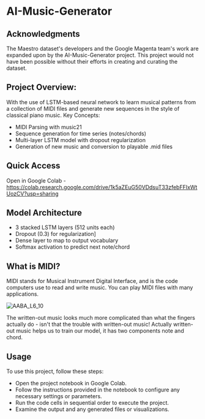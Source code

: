 # AI-Music-Generator
## Acknowledgments
The Maestro dataset's developers and the Google Magenta team's work are expanded upon by the AI-Music-Generator project.  This project would not have been possible without their efforts in creating and curating the dataset.
## Project Overview:
With the use of  LSTM-based neural network to learn musical patterns from a collection of MIDI files and generate new sequences in the style of classical piano music.
Key Concepts:
- MIDI Parsing with music21
- Sequence generation for time series (notes/chords)
- Multi-layer LSTM model with dropout regularization
- Generation of new music and conversion to playable .mid files

## Quick Access
Open in Google Colab - https://colab.research.google.com/drive/1k5aZEuG50VDdsuT33zfebFFIxWtUozCV?usp=sharing

## Model Architecture
- 3 stacked LSTM layers (512 units each)
- Dropout (0.3) for regularization]
- Dense layer to map to output vocabulary
- Softmax activation to predict next note/chord

## What is MIDI?
MIDI stands for Musical Instrument Digital Interface, and is the code computers use to read and write music. You can play MIDI files with many applications. 

![AABA_L6_10](https://github.com/user-attachments/assets/e7b19cac-5828-46fd-ab6b-e0fe4fe794b9)

The written-out music looks much more complicated than what the fingers actually do - isn't that the trouble with written-out music! Actually written-out music helps us to train our model, it has two components note and chord.

## Usage
To use this project, follow these steps:

- Open the project notebook in Google Colab.
- Follow the instructions provided in the notebook to configure any necessary settings or parameters.
- Run the code cells in sequential order to execute the project.
- Examine the output and any generated files or visualizations.

